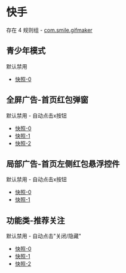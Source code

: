 # 快手

存在 4 规则组 - [com.smile.gifmaker](/src/apps/com.smile.gifmaker.ts)

## 青少年模式

默认禁用

- [快照-0](https://i.gkd.li/import/12708609)

## 全屏广告-首页红包弹窗

默认禁用 - 自动点击x按钮

- [快照-0](https://i.gkd.li/import/12708649)
- [快照-1](https://i.gkd.li/import/12708660)
- [快照-2](https://i.gkd.li/import/12708681)

## 局部广告-首页左侧红包悬浮控件

默认禁用 - 自动点击x按钮

- [快照-0](https://i.gkd.li/import/12708671)
- [快照-1](https://i.gkd.li/import/12708676)

## 功能类-推荐关注

默认禁用 - 自动点击"关闭/隐藏"

- [快照-0](https://i.gkd.li/import/12708707)
- [快照-1](https://i.gkd.li/import/14001536)
- [快照-2](https://i.gkd.li/import/14232217)
